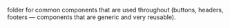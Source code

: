 folder for common components that are used throughout (buttons, headers, footers — components that are generic and very reusable). 